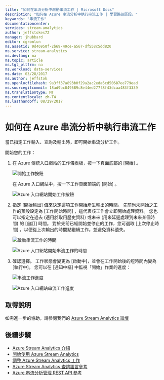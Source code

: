 ```yaml
---
title: "如何在串流分析中啟動串流工作 | Microsoft Docs"
description: "如何在 Azure 串流分析中執行串流工作 | 學習路徑區段。"
keywords: "串流工作"
documentationcenter: 
services: stream-analytics
author: jeffstokes72
manager: jhubbard
editor: cgronlun
ms.assetid: 9d46950f-2b69-49ce-a567-df558c5dd820
ms.service: stream-analytics
ms.devlang: na
ms.topic: article
ms.tgt_pltfrm: na
ms.workload: data-services
ms.date: 03/28/2017
ms.author: jeffstok
ms.openlocfilehash: 9a3ff37a893b0f29a2ac2eda6cd50687ee779ead
ms.sourcegitcommit: 18ad9bc049589c8e44ed277f8f43dcaa483f3339
ms.translationtype: MT
ms.contentlocale: zh-TW
ms.lasthandoff: 08/29/2017
---
```

# <a name="how-to-run-a-streaming-job-in-azure-stream-analytics"></a>如何在 Azure 串流分析中執行串流工作
當已指定工作輸入、查詢及輸出時，即可開始串流分析工作。

開始您的工作：

1. 在 Azure 傳統入口網站的工作儀表板，按一下頁面底部的 [開始]  。
   
   ![開始工作按鈕](./media/stream-analytics-run-a-job/1-stream-analytics-run-a-job.png)  
   
   在 Azure 入口網站中，按一下工作頁面頂端的 [開始]  。
   
   ![Azure 入口網站開始工作按鈕](./media/stream-analytics-run-a-job/4-stream-analytics-run-a-job.png)  
2. 指定 [開始輸出]  值來決定這項工作開始產生輸出的時間。 先前尚未開始之工作的預設設定為 [工作開始時間] ，這代表該工作會立即開始處理資料。 您也可以指定在過去 (適用於取用歷史資料) 或未來 (用來延遲處理到未來某個時間) 的 [自訂]  時間。 對於先前已經開始並停止的工作，您可選取 [上次停止時間]  ，以便從上次輸出的時間點繼續工作，並避免資料遺失。  
   
   ![啟動串流工作的時間](./media/stream-analytics-run-a-job/2-stream-analytics-run-a-job.png)  
   
   ![Azure 入口網站開始串流工作的時間](./media/stream-analytics-run-a-job/5-stream-analytics-run-a-job.png)  
3. 確認選擇。 工作狀態會變更為 [啟動中]，並會在工作開始後的短時間內變為 [執行中]。 您可以在 [通知中樞] 中監視「開始」作業的進度：
   
   ![串流工作進度](./media/stream-analytics-run-a-job/3-stream-analytics-run-a-job.png)  
   
   ![Azure 入口網站串流工作進度](./media/stream-analytics-run-a-job/6-stream-analytics-run-a-job.png)  

## <a name="get-help"></a>取得說明
如需進一步的協助，請參閱我們的 [Azure Stream Analytics 論壇](https://social.msdn.microsoft.com/Forums/en-US/home?forum=AzureStreamAnalytics)

## <a name="next-steps"></a>後續步驟
* [Azure Stream Analytics 介紹](stream-analytics-introduction.md)
* [開始使用 Azure Stream Analytics](stream-analytics-real-time-fraud-detection.md)
* [調整 Azure Stream Analytics 工作](stream-analytics-scale-jobs.md)
* [Azure Stream Analytics 查詢語言參考](https://msdn.microsoft.com/library/azure/dn834998.aspx)
* [Azure 串流分析管理 REST API 參考](https://msdn.microsoft.com/library/azure/dn835031.aspx)

